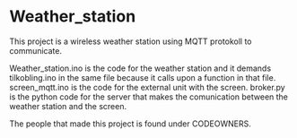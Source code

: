 # Weather_station
This project is a wireless weather station using MQTT protokoll to communicate.

Weather_station.ino is the code for the weather station and it demands tilkobling.ino in the same file because it calls upon a function in that file.
screen_mqtt.ino is the code for the external unit with the screen.
broker.py is the python code for the server that makes the comunication between the weather station and the screen.

The people that made this project is found under CODEOWNERS.
